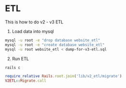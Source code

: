 # ETL

This is how to do v2 - v3 ETL

1. Load data into mysql

```bash
mysql -u root -e "drop database website_etl"
mysql -u root -e "create database website_etl"
mysql -u root website_etl < dump-for-v3-etl.sql
```

2. Run ETL

```bash
rails c
```

```ruby
require_relative Rails.root.join('lib/v2_etl/migrate')
V2ETL::Migrate.call
```
